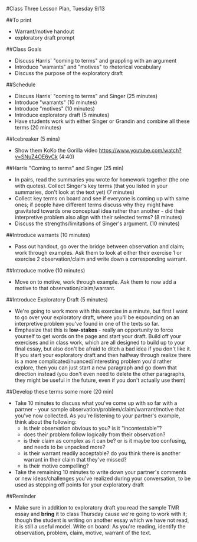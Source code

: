 #Class Three Lesson Plan, Tuesday 9/13

##To print
- Warrant/motive handout
- exploratory draft prompt

##Class Goals
- Discuss Harris' "coming to terms" and grappling with an argument
- Introduce "warrants" and "motives" to rhetorical vocabulary
- Discuss the purpose of the exploratory draft

##Schedule
- Discuss Harris' "coming to terms" and Singer (25 minutes)
- Introduce "warrants" (10 minutes)
- Introduce "motives" (10 minutes)
- Introduce exploratory draft (5 minutes)
- Have students work with either Singer or Grandin and combine all these terms (20 minutes)

##Icebreaker (5 mins)
- Show them KoKo the Gorilla video https://www.youtube.com/watch?v=SNuZ4OE6vCk (4:40)

##Harris "Coming to terms" and Singer (25 min)
- In pairs, read the summaries you wrote for homework together (the one with quotes). Collect Singer's key terms (that you listed in your summaries, don't look at the text yet) (7 minutes)
- Collect key terms on board and see if everyone is coming up with same ones; if people have different terms discuss why they might have gravitated towards one conceptual idea rather than another - did their interpretive problem also align with their selected terms? (8 minutes)
- Discuss the strengths/limitations of Singer's argument. (10 minutes)

##Introduce warrants (10 minutes)
- Pass out handout, go over the bridge between observation and claim; work through examples. Ask them to look at either their exercise 1 or exercise 2 observation/claim and write down a corresponding warrant.

##Introduce motive (10 minutes)
- Move on to motive, work through example. Ask them to now add a motive to that observation/claim/warrant.

##Introduce Exploratory Draft (5 minutes)
- We're going to work more with this exercise in a minute, but first I want to go over your exploratory draft, where you'll be expounding on an interpretive problem you've found in one of the texts so far.  
- Emphasize that this is **low-stakes** - really an opportunity to force yourself to get words on the page and start your draft. Build off your exercises and in class work, which are all designed to build up to your final essay, but also don't be afraid to ditch a bad idea if you don't like it. If you start your exploratory draft and then halfway through realize there is a more complicated/nuanced/interesting problem you'd rather explore, then you can just start a new paragraph and go down that direction instead (you don't even need to delete the other paragraphs, they might be useful in the future, even if you don't actually use them)

##Develop these terms some more (20 min)
- Take 10 minutes to discuss what you've come up with so far with a partner - your sample observation/problem/claim/warrant/motive that you've now collected. As you're listening to your partner's example, think about the following:
  - is their observation obvious to you? is it "incontestable"?
  - does their problem follow logically from their observation?
  - is their claim as complex as it can be? or is it maybe too confusing, and needs to be unpacked more?
  - is their warrant readily acceptable? do you think there is another warrant in their claim that they've missed?
  - is their motive compelling?
- Take the remaining 10 minutes to write down your partner's comments or new ideas/challenges you've realized during your conversation, to be used as stepping off points for your exploratory draft

##Reminder
- Make sure in addition to exploratory draft you read the sample TMR essay and **bring** it to class Thursday cause we're going to work with it; though the student is writing on another essay which we have not read, it is still a useful model. Write on board: As you're reading, identify the observation, problem, claim, motive, warrant of the text.   
